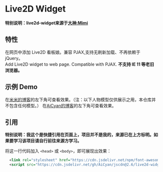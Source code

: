 # Live2D Widget

**特别说明：live2d-widget来源于[大神:Mimi](https://github.com/stevenjoezhang/live2d-widget)**


## 特性

在网页中添加 Live2D 看板娘。兼容 PJAX,支持无刷新加载、不再依赖于 jQuery。  
Add Live2D widget to web page. Compatible with PJAX.
**不支持 IE 11 等老旧浏览器。**


## 示例 Demo

在[米米的博客](https://zhangshuqiao.org)的左下角可查看效果。（注：以下人物模型仅供展示之用，本仓库并不包含任何模型。）
在[AiCyan的博客](https://cm.aicyan.top)的左下角可查看效果。

## 引用

**特别说明：我这个是快捷引用在页面上，项目并不是我的，来源已在上方标明。如果要学习该项目请自行前往来源方学习。**

将这一行代码加入 `<head>` 或 `<body>`，即可展现出效果：
```xml
  <link rel="stylesheet" href="https://cdn.jsdelivr.net/npm/font-awesome/css/font-awesome.min.css">
  <script src="https://cdn.jsdelivr.net/gh/AiCyan/jscdn@2.6/live2d-widget/autoload.js"></script>
```


